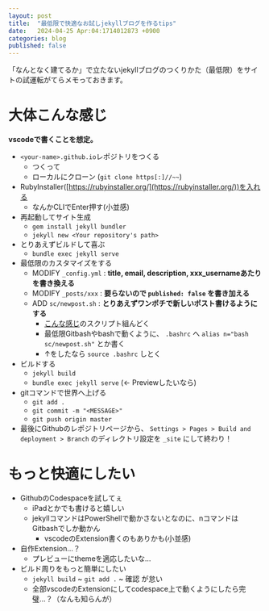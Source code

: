 ```yaml
---
layout: post
title:  "最低限で快適なお試しjekyllブログを作るtips"
date:   2024-04-25 Apr:04:1714012873 +0900
categories: blog
published: false
---
```


「なんとなく建てるか」で立たないjekyllブログのつくりかた（最低限）をサイトの試運転がてらメモっておきます。

# 大体こんな感じ

**vscodeで書くことを想定。**

- `<your-name>.github.io`レポジトリをつくる
  - つくって
  - ローカルにクローン (`git clone https[:]//~~`)
- RubyInstaller([https://rubyinstaller.org/](https://rubyinstaller.org/))を入れる
  - なんかCLIでEnter押す(小並感)
- 再起動してサイト生成
  - `gem install jekyll bundler`
  - `jekyll new <Your repository's path>`
- とりあえずビルドして喜ぶ
  - `bundle exec jekyll serve`
- 最低限のカスタマイズをする
  - MODIFY `_config.yml` : **title, email, description, xxx_usernameあたりを書き換える**
  - MODIFY `_posts/xxx` : **要らないので `published: false` を書き加える**
  - ADD `sc/newpost.sh` : **とりあえずワンポチで新しいポスト書けるようにする**
    - [こんな感じ](https://github.com/Kaniyama-t/Kaniyama-t.github.io/blob/master/sc/newpost.sh)のスクリプト組んどく
    - 最低限Gitbashやbashで動くように、 `.bashrc` へ `alias n="bash sc/newpost.sh"` とか書く
    - ↑をしたなら `source .bashrc` しとく
- ビルドする
  - `jekyll build`
  - `bundle exec jekyll serve` (<- Previewしたいなら)
- gitコマンドで世界へ上げる
  - `git add .`
  - `git commit -m "<MESSAGE>"`
  - `git push origin master`
- 最後にGithubのレポジトリページから、 `Settings > Pages > Build and deployment > Branch` のディレクトリ設定を `_site` にして終わり！

# もっと快適にしたい

- GithubのCodespaceを試してぇ
  - iPadとかでも書けると嬉しい
  - jekyllコマンドはPowerShellで動かさないとなのに、nコマンドはGitbashでしか動かん
    - vscodeのExtension書くのもありかも(小並感)
- 自作Extension...？
  - プレビューにthemeを適応したいな...
- ビルド周りをもっと簡単にしたい
  - `jekyll build` ~ `git add .` ~ 確認 が怠い
  - 全部vscodeのExtensionにしてcodespace上で動くようにしたら完璧...？（なんも知らんが）